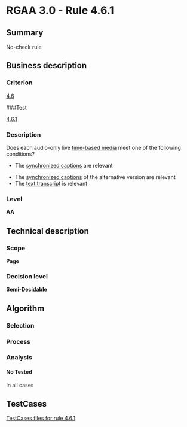 # RGAA 3.0 -  Rule 4.6.1

## Summary

No-check rule

## Business description

### Criterion

[4.6](http://disic.github.io/rgaa_referentiel_en/RGAA3.0_Criteria_English_version_v1.html#crit-4-6)

###Test

[4.6.1](http://disic.github.io/rgaa_referentiel_en/RGAA3.0_Criteria_English_version_v1.html#test-4-6-1)

### Description
Does each audio-only live
    <a href="http://disic.github.io/rgaa_referentiel_en/RGAA3.0_Glossary_English_version_v1.html#mMediaTemp">time-based
  media</a> meet one of the following conditions?
    <ul><li> The <a href="http://disic.github.io/rgaa_referentiel_en/RGAA3.0_Glossary_English_version_v1.html#mSsTitreSynchro">synchronized
    captions</a> are relevant</li>
  <li> The <a href="http://disic.github.io/rgaa_referentiel_en/RGAA3.0_Glossary_English_version_v1.html#mSsTitreSynchro">synchronized
    captions</a> of the alternative version are
   relevant</li>
  <li> The <a href="http://disic.github.io/rgaa_referentiel_en/RGAA3.0_Glossary_English_version_v1.html#mTranscriptTextuel">text
    transcript</a> is relevant</li>
    </ul> 


### Level

**AA**

## Technical description

### Scope

**Page**

### Decision level

**Semi-Decidable**

## Algorithm

### Selection

### Process

### Analysis

#### No Tested 

In all cases



##  TestCases 

[TestCases files for rule 4.6.1](https://github.com/Asqatasun/Asqatasun/tree/master/rules/rules-rgaa3.0/src/test/resources/testcases/rgaa30/Rgaa30Rule040601/) 



